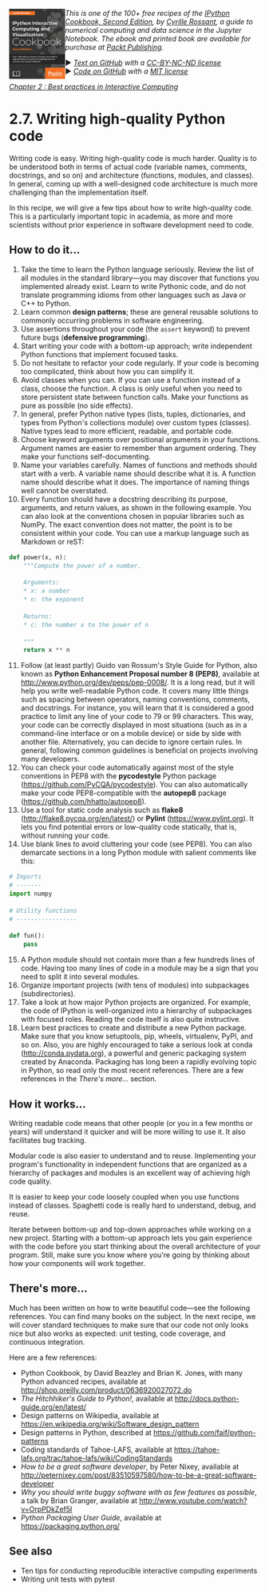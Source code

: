 <a href="https://github.com/ipython-books/cookbook-2nd"><img src="../cover-cookbook-2nd.png" align="left" alt="IPython Cookbook, Second Edition" height="140" /></a> *This is one of the 100+ free recipes of the [IPython Cookbook, Second Edition](https://github.com/ipython-books/cookbook-2nd), by [Cyrille Rossant](http://cyrille.rossant.net), a guide to numerical computing and data science in the Jupyter Notebook. The ebook and printed book are available for purchase at [Packt Publishing](https://www.packtpub.com/big-data-and-business-intelligence/ipython-interactive-computing-and-visualization-cookbook-second-e).*

▶ *[Text on GitHub](https://github.com/ipython-books/cookbook-2nd) with a [CC-BY-NC-ND license](https://creativecommons.org/licenses/by-nc-nd/3.0/us/legalcode)*  
▶ *[Code on GitHub](https://github.com/ipython-books/cookbook-2nd-code) with a [MIT license](https://opensource.org/licenses/MIT)*

[*Chapter 2 : Best practices in Interactive Computing*](./)

# 2.7. Writing high-quality Python code

Writing code is easy. Writing high-quality code is much harder. Quality is to be understood both in terms of actual code (variable names, comments, docstrings, and so on) and architecture (functions, modules, and classes). In general, coming up with a well-designed code architecture is much more challenging than the implementation itself.

In this recipe, we will give a few tips about how to write high-quality code. This is a particularly important topic in academia, as more and more scientists without prior experience in software development need to code.

## How to do it...

1. Take the time to learn the Python language seriously. Review the list of all modules in the standard library—you may discover that functions you implemented already exist. Learn to write Pythonic code, and do not translate programming idioms from other languages such as Java or C++ to Python.
2. Learn common **design patterns**; these are general reusable solutions to commonly occurring problems in software engineering.
3. Use assertions throughout your code (the `assert` keyword) to prevent future bugs (**defensive programming**).
4. Start writing your code with a bottom-up approach; write independent Python functions that implement focused tasks.
5. Do not hesitate to refactor your code regularly. If your code is becoming too complicated, think about how you can simplify it.
6. Avoid classes when you can. If you can use a function instead of a class, choose the function. A class is only useful when you need to store persistent state between function calls. Make your functions as pure as possible (no side effects).
7. In general, prefer Python native types (lists, tuples, dictionaries, and types from Python's collections module) over custom types (classes). Native types lead to more efficient, readable, and portable code.
8. Choose keyword arguments over positional arguments in your functions. Argument names are easier to remember than argument ordering. They make your functions self-documenting.
9. Name your variables carefully. Names of functions and methods should start with a verb. A variable name should describe what it is. A function name should describe what it does. The importance of naming things well cannot be overstated.
10. Every function should have a docstring describing its purpose, arguments, and return values, as shown in the following example. You can also look at the conventions chosen in popular libraries such as NumPy. The exact convention does not matter, the point is to be consistent within your code. You can use a markup language such as Markdown or reST:

```python
def power(x, n):
    """Compute the power of a number.

    Arguments:
    * x: a number
    * n: the exponent

    Returns:
    * c: the number x to the power of n

    """
    return x ** n
```

11. Follow (at least partly) Guido van Rossum's Style Guide for Python, also known as **Python Enhancement Proposal number 8 (PEP8)**, available at http://www.python.org/dev/peps/pep-0008/. It is a long read, but it will help you write well-readable Python code. It covers many little things such as spacing between operators, naming conventions, comments, and docstrings. For instance, you will learn that it is considered a good practice to limit any line of your code to 79 or 99 characters. This way, your code can be correctly displayed in most situations (such as in a command-line interface or on a mobile device) or side by side with another file. Alternatively, you can decide to ignore certain rules. In general, following common guidelines is beneficial on projects involving many developers.
12. You can check your code automatically against most of the style conventions in PEP8 with the **pycodestyle** Python package (https://github.com/PyCQA/pycodestyle). You can also automatically make your code PEP8-compatible with the **autopep8** package (https://github.com/hhatto/autopep8).
13. Use a tool for static code analysis such as **flake8** (http://flake8.pycqa.org/en/latest/) or **Pylint** (https://www.pylint.org). It lets you find potential errors or low-quality code statically, that is, without running your code.
14. Use blank lines to avoid cluttering your code (see PEP8). You can also demarcate sections in a long Python module with salient comments like this:

```python
# Imports
# -------
import numpy

# Utility functions
# -----------------

def fun():
    pass
```

15. A Python module should not contain more than a few hundreds lines of code. Having too many lines of code in a module may be a sign that you need to split it into several modules.
16. Organize important projects (with tens of modules) into subpackages (subdirectories).
17. Take a look at how major Python projects are organized. For example, the code of IPython is well-organized into a hierarchy of subpackages with focused roles. Reading the code itself is also quite instructive.
18. Learn best practices to create and distribute a new Python package. Make sure that you know setuptools, pip, wheels, virtualenv, PyPI, and so on. Also, you are highly encouraged to take a serious look at conda (http://conda.pydata.org), a powerful and generic packaging system created by Anaconda. Packaging has long been a rapidly evolving topic in Python, so read only the most recent references. There are a few references in the *There's more...* section.

## How it works...

Writing readable code means that other people (or you in a few months or years) will understand it quicker and will be more willing to use it. It also facilitates bug tracking.

Modular code is also easier to understand and to reuse. Implementing your program's functionality in independent functions that are organized as a hierarchy of packages and modules is an excellent way of achieving high code quality.

It is easier to keep your code loosely coupled when you use functions instead of classes. Spaghetti code is really hard to understand, debug, and reuse.

Iterate between bottom-up and top-down approaches while working on a new project. Starting with a bottom-up approach lets you gain experience with the code before you start thinking about the overall architecture of your program. Still, make sure you know where you're going by thinking about how your components will work together.

## There's more...

Much has been written on how to write beautiful code—see the following references. You can find many books on the subject. In the next recipe, we will cover standard techniques to make sure that our code not only looks nice but also works as expected: unit testing, code coverage, and continuous integration.

Here are a few references:

* Python Cookbook, by David Beazley and Brian K. Jones, with many Python advanced recipes, available at http://shop.oreilly.com/product/0636920027072.do
* *The Hitchhiker's Guide to Python!*, available at http://docs.python-guide.org/en/latest/
* Design patterns on Wikipedia, available at https://en.wikipedia.org/wiki/Software_design_pattern
* Design patterns in Python, described at https://github.com/faif/python-patterns
* Coding standards of Tahoe-LAFS, available at https://tahoe-lafs.org/trac/tahoe-lafs/wiki/CodingStandards
* *How to be a great software developer*, by Peter Nixey, available at http://peternixey.com/post/83510597580/how-to-be-a-great-software-developer
* *Why you should write buggy software with as few features as possible*, a talk by Brian Granger, available at http://www.youtube.com/watch?v=OrpPDkZef5I
* *Python Packaging User Guide*, available at https://packaging.python.org/

## See also

* Ten tips for conducting reproducible interactive computing experiments
* Writing unit tests with pytest
